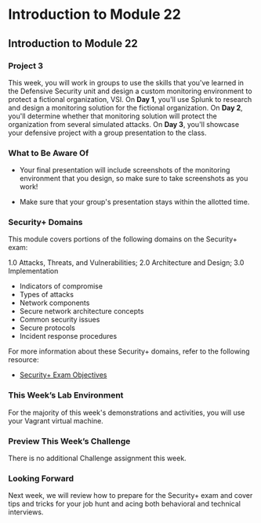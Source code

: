 # Introduction to Module 22

## Introduction to Module 22

### Project 3

This week, you will work in groups to use the skills that you've learned in the Defensive Security unit and design a custom monitoring environment to protect a fictional organization, VSI. On **Day 1**, you'll use Splunk to research and design a monitoring solution for the fictional organization. On **Day 2**, you'll determine whether that monitoring solution will protect the organization from several simulated attacks. On **Day 3**, you'll showcase your defensive project with a group presentation to the class.

### What to Be Aware Of

- Your final presentation will include screenshots of the monitoring environment that you design, so make sure to take screenshots as you work!

- Make sure that your group's presentation stays within the allotted time.

### Security+ Domains

This module covers portions of the following domains on the Security+ exam:

1.0 Attacks, Threats, and Vulnerabilities; 2.0 Architecture and Design; 3.0 Implementation
- Indicators of compromise
- Types of attacks
- Network components
- Secure network architecture concepts
- Common security issues
- Secure protocols
- Incident response procedures

For more information about these Security+ domains, refer to the following resource: 
- [Security+ Exam Objectives](https://comptiacdn.azureedge.net/webcontent/docs/default-source/exam-objectives/comptia-security-sy0-601-exam-objectives-(2-0).pdf?sfvrsn=8c5889ff_2)

### This Week’s Lab Environment

For the majority of this week's demonstrations and activities, you will use your Vagrant virtual machine.

### Preview This Week’s Challenge

There is no additional Challenge assignment this week.

### Looking Forward

Next week, we will review how to prepare for the Security+ exam and cover tips and tricks for your job hunt and acing both behavioral and technical interviews.
